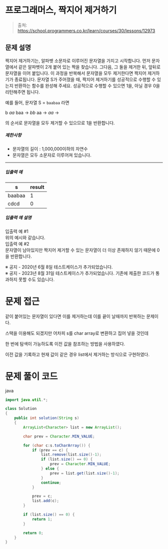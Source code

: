 # 프로그래머스, 짝지어 제거하기

> 출처: https://school.programmers.co.kr/learn/courses/30/lessons/12973

## 문제 설명

짝지어 제거하기는, 알파벳 소문자로 이루어진 문자열을 가지고 시작합니다. 먼저 문자열에서 같은 알파벳이 2개 붙어 있는 짝을 찾습니다. 그다음, 그 둘을 제거한 뒤, 앞뒤로 문자열을 이어 붙입니다. 이 과정을 반복해서 문자열을 모두 제거한다면 짝지어 제거하기가 종료됩니다. 문자열 S가 주어졌을 때, 짝지어 제거하기를 성공적으로 수행할 수 있는지 반환하는 함수를 완성해 주세요. 성공적으로 수행할 수 있으면 1을, 아닐 경우 0을 리턴해주면 됩니다.

예를 들어, 문자열 S = `baabaa` 라면

b _aa_ baa → _bb_ aa → _aa_ →

의 순서로 문자열을 모두 제거할 수 있으므로 1을 반환합니다.

##### 제한사항

-   문자열의 길이 : 1,000,000이하의 자연수
-   문자열은 모두 소문자로 이루어져 있습니다.

---

##### 입출력 예

| s      | result |
| ------ | ------ |
| baabaa | 1      |
| cdcd   | 0      |

##### 입출력 예 설명

입출력 예 #1  
위의 예시와 같습니다.  
입출력 예 #2  
문자열이 남아있지만 짝지어 제거할 수 있는 문자열이 더 이상 존재하지 않기 때문에 0을 반환합니다.

※ 공지 \- 2020년 6월 8일 테스트케이스가 추가되었습니다.  
※ 공지 \- 2023년 8월 31일 테스트케이스가 추가되었습니다. 기존에 제출한 코드가 통과하지 못할 수도 있습니다.

# 문제 접근

같이 붙어있는 문자열이 있다면 이를 제거하는데 이를 끝이 날때까지 반복하는 문제이다.

스택을 이용해도 되겠지만 어차피 s를 char array로 변환하고 집어 넣을 것인데

한 번에 탐색이 가능하도록 이전 값을 참조하는 방법을 사용하였다.

이전 값을 기록하고 현재 값이 같은 경우 list에서 제거하는 방식으로 구현하였다.

# 문제 풀이 코드

java

```java
import java.util.*;

class Solution
{
    public int solution(String s)
    {
        ArrayList<Character> list = new ArrayList();

        char prev = Character.MIN_VALUE;

        for (char c:s.toCharArray()) {
            if (prev == c) {
                list.remove(list.size()-1);
                if (list.size() == 0) {
                    prev = Character.MIN_VALUE;
                } else {
                    prev = list.get(list.size()-1);
                }
                continue;
            }

            prev = c;
            list.add(c);
        }

        if (list.size() == 0) {
            return 1;
        }

        return 0;
    }
}
```
